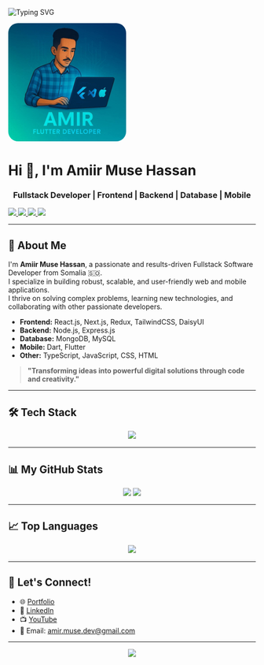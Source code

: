 <p align="left">
  <img src="https://readme-typing-svg.demolab.com?font=Fira+Code&size=30&pause=1000&color=36BCF7&center=true&vCenter=true&width=900&lines=Hi+%F0%9F%91%8B%2C+I'm+Amiir+Muse+Hassan;Fullstack+Developer+%7C+Frontend+%7C+Backend+%7C+Database+%7C+Mobile;Let's+Code+Something+Amazing+Together!+%F0%9F%92%BB" alt="Typing SVG" />
</p>

<p align="left">
  <img src="Media.jpg" width="240" alt="Amiir Muse Hassan" style="border-radius:20px;" />
</p>

<h1 align="left">Hi 👋, I'm Amiir Muse Hassan</h1>
<h3 align="center">Fullstack Developer | Frontend | Backend | Database | Mobile</h3>

<p align="left">
  <a href="https://github.com/ENG-AMIIR-MUSE">
    <img src="https://img.shields.io/github/followers/ENG-AMIIR-MUSE?label=Follow&style=social" />
  </a>
  <a href="mailto:amir.muse.dev@gmail.com">
    <img src="https://img.shields.io/badge/Email-D14836?style=flat&logo=gmail&logoColor=white" />
  </a>
  <a href="https://www.linkedin.com/in/eng-amiir">
    <img src="https://img.shields.io/badge/LinkedIn-blue?style=flat&logo=linkedin" />
  </a>
  <a href="https://web-portfolio-flax-five.vercel.app/">
    <img src="https://img.shields.io/badge/Portfolio-36BCF7?style=flat&logo=vercel&logoColor=white" />
  </a>
</p>

---

## 🚀 About Me

I'm **Amiir Muse Hassan**, a passionate and results-driven Fullstack Software Developer from Somalia 🇸🇴.  
I specialize in building robust, scalable, and user-friendly web and mobile applications.  
I thrive on solving complex problems, learning new technologies, and collaborating with other passionate developers.

- **Frontend:** React.js, Next.js, Redux, TailwindCSS, DaisyUI
- **Backend:** Node.js, Express.js
- **Database:** MongoDB, MySQL
- **Mobile:** Dart, Flutter
- **Other:** TypeScript, JavaScript, CSS, HTML

> **"Transforming ideas into powerful digital solutions through code and creativity."**

---

## 🛠️ Tech Stack

<p align="center">
  <img src="https://skillicons.dev/icons?i=js,ts,dart,flutter,react,nextjs,redux,nodejs,express,mongodb,mysql,html,css,tailwind,git,github,vscode" />
</p>

---

## 📊 My GitHub Stats

<p align="center">
  <img src="https://github-readme-stats.vercel.app/api?username=ENG-AMIIR-MUSE&show_icons=true&theme=radical" height="180"/>
  <img src="https://github-readme-streak-stats.herokuapp.com/?user=ENG-AMIIR-MUSE&theme=radical" height="180"/>
</p>

---

## 📈 Top Languages

<p align="center">
  <img src="https://github-readme-stats.vercel.app/api/top-langs/?username=ENG-AMIIR-MUSE&layout=compact&theme=radical" height="150"/>
</p>

---

## 📣 Let's Connect!

- 🌐 [Portfolio](https://web-portfolio-flax-five.vercel.app/)
- 💼 [LinkedIn](https://www.linkedin.com/in/eng-amiir)
- 📺 [YouTube](https://www.youtube.com/channel/UCVMxqJ-BBVfhDpn_LEvnQ)
- 📧 Email: amir.muse.dev@gmail.com

---

<p align="center">
  <img src="https://capsule-render.vercel.app/api?type=waving&color=36BCF7&height=100&section=footer"/>
</p>
